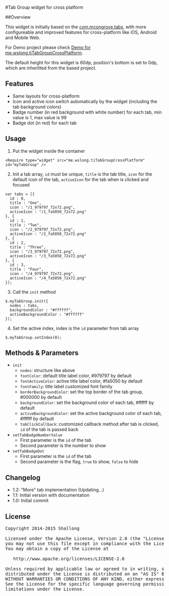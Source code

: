 #Tab Group widget for cross platform

##Overview

This widget is initially based on the [com.mcongrove.tabs](https://github.com/mcongrove/com.mcongrove.tabs), with more configureable and improved features for cross-platform like iOS, Android and Mobile Web.

For Demo project please check [Demo for me.wslong.tiTabGroupCrossPlatform](http://github.com/Shallong/me.wslong.tiTabGroupCrossPlatform).

The default height for this widget is 60dp, position's bottom is set to 0dp, which are inheritted from the based project.

## Features

* Same layouts for cross-platform
* Icon and active icon switch automatically by the widget (including the tab background colors)
* Badge number (in red background with white number) for each tab, min value is 1, max value is 99
* Badge dot (in red) for each tab

## Usage

1. Put the widget inside the container

```<Require type="widget" src="me.wslong.tiTabGroupCrossPlatform" id="myTabGroup" />```

2. Init a tab array, `id` must be unique, `title` is the tab title, `icon` for the default icon of the tab, `activeIcon` for the tab when is clicked and focused

```
var tabs = [{
  id : 0,
  title : "One",
  icon : "/1_979797_72x72.png",
  activeIcon : "/1_fa5050_72x72.png"
}, {
  id : 1,
  title : "Two",
  icon : "/2_979797_72x72.png",
  activeIcon : "/2_fa5050_72x72.png"
}, {
  id : 2,
  title : "Three",
  icon : "/3_979797_72x72.png",
  activeIcon : "/3_fa5050_72x72.png"
}, {
  id : 3,
  title : "Four",
  icon : "/4_979797_72x72.png",
  activeIcon : "/4_fa5050_72x72.png"
}];
```

3. Call the `init` method

```
$.myTabGroup.init({
  nodes : tabs,
  backgroundColor : "#ffffff",
  activeBackgroundColor : "#ffffff"
});
```

4. Set the active index, index is the `id` parameter from tab array

```
$.myTabGroup.setIndex(0);
```

## Methods & Parameters

* `init`
	* `nodes`: structure like above
	* `fontColor`: default title label color, #979797 by default
	* `fontActiveColor`: active title label color, #fa5050 by default
	* `fontFamily`: title label customized font family
	* `borderBackgroundColor`: set the top border of the tab group, #000000 by default
	* `backgroundColor`: set the background color of each tab, #ffffff by default
	* `activeBackgroundColor`: set the active background color of each tab, #ffffff by default
	* `tabClickCallback`: customized callback method after tab is clicked, `id` of the tab is passed back
* `setTabBadgeNumberValue`
	* First parameter is the `id` of the tab
	* Second parameter is the number to show
* `setTabBadgeDot`
	* First parameter is the `id` of the tab
	* Second parameter is the flag, `true` to show, `false` to hide

## Changelog

* 1.2: "More" tab implementation (Updating...)
* 1.1: Initial version with documentation
* 1.0: Initial commit

## License

<pre>
Copyright 2014-2015 Shallong

Licensed under the Apache License, Version 2.0 (the "License");
you may not use this file except in compliance with the License.
You may obtain a copy of the License at

   http://www.apache.org/licenses/LICENSE-2.0

Unless required by applicable law or agreed to in writing, software
distributed under the License is distributed on an "AS IS" BASIS,
WITHOUT WARRANTIES OR CONDITIONS OF ANY KIND, either express or implied.
See the License for the specific language governing permissions and
limitations under the License.
</pre>